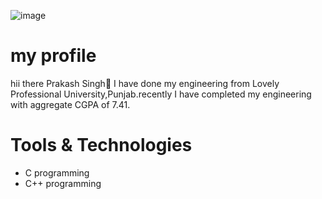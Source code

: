 ![image](https://camo.githubusercontent.com/9ad8cfe3215fff758ea74784f86ef0de25b6acfbd6a4fab19d9a13ff47b05843/68747470733a2f2f7265732e636c6f7564696e6172792e636f6d2f616e7572616768617a72612f696d6167652f75706c6f61642f76313539343930383234322f6c6f676f5f636373776d652e737667)

# my profile
hii there Prakash Singh🔖
I have done my engineering from Lovely Professional University,Punjab.recently I have completed my engineering with aggregate CGPA of 7.41.

# Tools & Technologies
* C programming
* C++ programming




